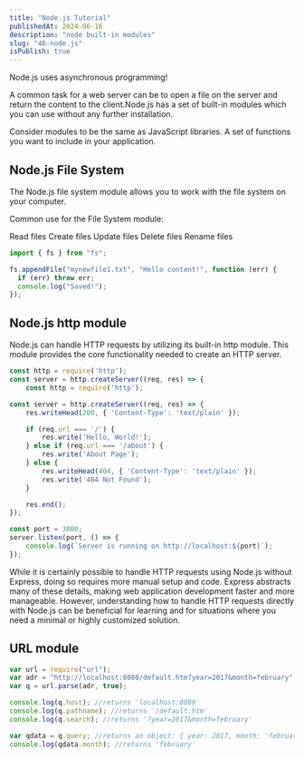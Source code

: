 ```yaml
---
title: "Node.js Tutorial"
publishedAt: 2024-06-16
description: "node built-in modules"
slug: "46-node.js"
isPublish: true
---
```


Node.js uses asynchronous programming!

A common task for a web server can be to open a file on the server and return the content to the client.Node.js has a set of built-in modules which you can use without any further installation.

Consider modules to be the same as JavaScript libraries.
A set of functions you want to include in your application.


## Node.js File System

The Node.js file system module allows you to work with the file system on your computer.

Common use for the File System module:

Read files
Create files
Update files
Delete files
Rename files

```js
import { fs } from "fs";

fs.appendFile("mynewfile1.txt", "Hello content!", function (err) {
  if (err) throw err;
  console.log("Saved!");
});
```

## Node.js http module

Node.js can handle HTTP requests by utilizing its built-in http module. This module provides the core functionality needed to create an HTTP server.

```js
const http = require('http');
const server = http.createServer((req, res) => {
    const http = require('http');

const server = http.createServer((req, res) => {
    res.writeHead(200, { 'Content-Type': 'text/plain' });

    if (req.url === '/') {
        res.write('Hello, World!');
    } else if (req.url === '/about') {
        res.write('About Page');
    } else {
        res.writeHead(404, { 'Content-Type': 'text/plain' });
        res.write('404 Not Found');
    }

    res.end();
});

const port = 3000;
server.listen(port, () => {
    console.log(`Server is running on http://localhost:${port}`);
});
```

While it is certainly possible to handle HTTP requests using Node.js without Express, doing so requires more manual setup and code. Express abstracts many of these details, making web application development faster and more manageable. However, understanding how to handle HTTP requests directly with Node.js can be beneficial for learning and for situations where you need a minimal or highly customized solution.

## URL module

```js
var url = require("url");
var adr = "http://localhost:8080/default.htm?year=2017&month=february";
var q = url.parse(adr, true);

console.log(q.host); //returns 'localhost:8080'
console.log(q.pathname); //returns '/default.htm'
console.log(q.search); //returns '?year=2017&month=february'

var qdata = q.query; //returns an object: { year: 2017, month: 'february' }
console.log(qdata.month); //returns 'february'
```
